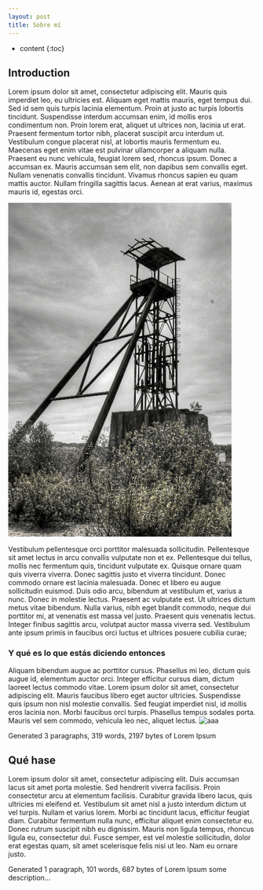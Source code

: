 ```yaml
---
layout: post
title: Sobre mí
---
```


* content
{:toc}

## Introduction
Lorem ipsum dolor sit amet, consectetur adipiscing elit. Mauris quis imperdiet leo, eu ultricies est. Aliquam eget mattis mauris, eget tempus dui. Sed id sem quis turpis lacinia elementum. Proin at justo ac turpis lobortis tincidunt. Suspendisse interdum accumsan enim, id mollis eros condimentum non. Proin lorem erat, aliquet ut ultrices non, lacinia ut erat. Praesent fermentum tortor nibh, placerat suscipit arcu interdum ut. Vestibulum congue placerat nisl, at lobortis mauris fermentum eu. Maecenas eget enim vitae est pulvinar ullamcorper a aliquam nulla. Praesent eu nunc vehicula, feugiat lorem sed, rhoncus ipsum. Donec a accumsan ex. Mauris accumsan sem elit, non dapibus sem convallis eget. Nullam venenatis convallis tincidunt. Vivamus rhoncus sapien eu quam mattis auctor. Nullam fringilla sagittis lacus. Aenean at erat varius, maximus mauris id, egestas orci.

![Paisaje Jujuy](style/image/DSC_0075_tonemapped-1.jpg "Este es el epígrafe")


Vestibulum pellentesque orci porttitor malesuada sollicitudin. Pellentesque sit amet lectus in arcu convallis vulputate non et ex. Pellentesque dui tellus, mollis nec fermentum quis, tincidunt vulputate ex. Quisque ornare quam quis viverra viverra. Donec sagittis justo et viverra tincidunt. Donec commodo ornare est lacinia malesuada. Donec et libero eu augue sollicitudin euismod. Duis odio arcu, bibendum at vestibulum et, varius a nunc. Donec in molestie lectus. Praesent ac vulputate est. Ut ultrices dictum metus vitae bibendum. Nulla varius, nibh eget blandit commodo, neque dui porttitor mi, at venenatis est massa vel justo. Praesent quis venenatis lectus. Integer finibus sagittis arcu, volutpat auctor massa viverra sed. Vestibulum ante ipsum primis in faucibus orci luctus et ultrices posuere cubilia curae;
### Y qué es lo que estás diciendo entonces
Aliquam bibendum augue ac porttitor cursus. Phasellus mi leo, dictum quis augue id, elementum auctor orci. Integer efficitur cursus diam, dictum laoreet lectus commodo vitae. Lorem ipsum dolor sit amet, consectetur adipiscing elit. Mauris faucibus libero eget auctor ultricies. Suspendisse quis ipsum non nisl molestie convallis. Sed feugiat imperdiet nisl, id mollis eros lacinia non. Morbi faucibus orci turpis. Phasellus tempus sodales porta. Mauris vel sem commodo, vehicula leo nec, aliquet lectus.
![aaa](https://user-images.githubusercontent.com/7782218/162210452-134ae2a4-5268-470b-9fc3-4ef6c9569101.png)

Generated 3 paragraphs, 319 words, 2197 bytes of Lorem Ipsum
## Qué hase
Lorem ipsum dolor sit amet, consectetur adipiscing elit. Duis accumsan lacus sit amet porta molestie. Sed hendrerit viverra facilisis. Proin consectetur arcu at elementum facilisis. Curabitur gravida libero lacus, quis ultricies mi eleifend et. Vestibulum sit amet nisl a justo interdum dictum ut vel turpis. Nullam et varius lorem. Morbi ac tincidunt lacus, efficitur feugiat diam. Curabitur fermentum nulla nunc, efficitur aliquet enim consectetur eu. Donec rutrum suscipit nibh eu dignissim. Mauris non ligula tempus, rhoncus ligula eu, consectetur dui. Fusce semper, est vel molestie sollicitudin, dolor erat egestas quam, sit amet scelerisque felis nisi ut leo. Nam eu ornare justo.

Generated 1 paragraph, 101 words, 687 bytes of Lorem Ipsum
some description...
